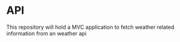 # API
This repository will hold a MVC application to fetch weather related information from an weather api
